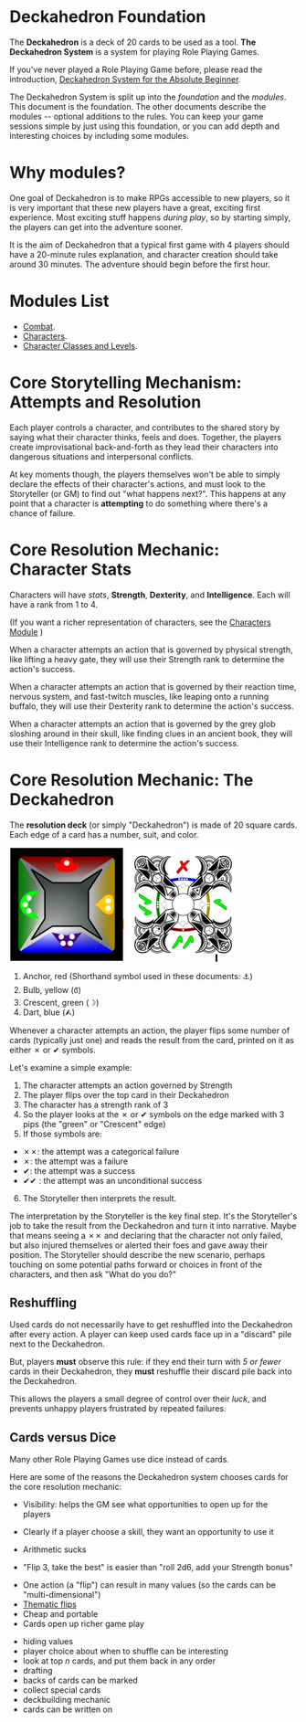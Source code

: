 # Deckahedron Foundation

The **Deckahedron** is a deck of 20 cards to be used as a tool.
**The Deckahedron System** is a system for playing Role Playing Games.

If you've never played a Role Playing Game before, please read
the introduction,
[Deckahedron System for the Absolute Beginner](absolute_beginner.md).

The Deckahedron System is split up into the *foundation* and the *modules*.
This document is the foundation.  The other documents describe the
modules -- optional additions to the rules.  You can keep your
game sessions simple by just using this foundation, or you can
add depth and interesting choices by including some modules.

# Why modules?

One goal of Deckahedron is to make RPGs accessible to new players, so
it is very important that these new players have a great, exciting first
experience.  Most exciting stuff happens *during play*, so by starting
simply, the players can get into the adventure sooner.

It is the aim of Deckahedron that a typical first game with 4 players
should have a 20-minute rules explanation,
and character creation should take around 30 minutes.  The adventure
should begin before the first hour.

# Modules List

 * [Combat](mod_combat.md).
 * [Characters](mod_characters.md).
 * [Character Classes and Levels](mod_levels.md).



# Core Storytelling Mechanism: Attempts and Resolution

Each player controls a character, and contributes to the shared story
by saying what their character thinks, feels and does.  Together, the
players create improvisational back-and-forth as they lead their characters
into dangerous situations and interpersonal conflicts.

At key moments though, the players themselves won't be able to simply declare
the effects of their character's actions, and must look to the Storyteller
(or GM) to find out "what happens next?". This happens at any point that a
character is **attempting** to do something where there's a chance of
failure.

# Core Resolution Mechanic: Character Stats

Characters will have *stats*, **Strength**, **Dexterity**,
and **Intelligence**.  Each will have a rank from 1 to 4.

(If you want a richer representation of characters, see the
[Characters Module](mod_characters.md)
)

When a character attempts an action that is governed by physical strength,
like lifting a heavy gate, they will use their Strength rank to
determine the action's success.

When a character attempts an action that is governed by their reaction
time, nervous system, and fast-twitch muscles,
like leaping onto a running buffalo, they will use their Dexterity rank to
determine the action's success.

When a character attempts an action that is governed by the
grey glob sloshing around in their skull,
like finding clues in an ancient book, they will use their Intelligence
rank to determine the action's success.

# Core Resolution Mechanic: The Deckahedron

The **resolution deck** (or simply "Deckahedron") is made of 20
square cards.
Each edge of a card has a number, suit, and color.

![Image of Back](images/back_200.png)
![Image of Front](images/front_19_200.png)

 1. Anchor, red (Shorthand symbol used in these documents: ⚓)
 2. Bulb, yellow (🝭)
 3. Crescent, green (☽)
 4. Dart, blue (⮙)

Whenever a character attempts an action, the player flips some
number of cards (typically just one) and reads the result from the card,
printed on it as either ✗ or ✔ symbols.

Let's examine a simple example:

 1. The character attempts an action governed by Strength
 2. The player flips over the top card in their Deckahedron
 3. The character has a strength rank of 3
 4. So the player looks at the ✗ or ✔ symbols on the edge marked with 3 pips
    (the "green" or "Crescent" edge)
 5. If those symbols are:
  * ✗✗: the attempt was a categorical failure
  * ✗: the attempt was a failure
  * ✔: the attempt was a success
  * ✔✔ : the attempt was an unconditional success
 6. The Storyteller then interprets the result.

The interpretation by the Storyteller is the key final step.  It's the
Storyteller's job to take the result from the Deckahedron and turn it
into narrative.  Maybe that means seeing a ✗✗ and declaring that the
character not only failed, but also injured themselves or alerted their
foes and gave away their position. The Storyteller should describe the
new scenario, perhaps touching on some potential paths forward or choices
in front of the characters, and then ask "What do you do?"

## Reshuffling

Used cards do not necessarily have to get reshuffled into the Deckahedron
after every action. A player can keep used cards face up in a "discard" pile
next to the Deckahedron.

But, players **must** observe this rule: if they end their turn with *5 or
fewer* cards in their Deckahedron, they **must** reshuffle their discard pile
back into the Deckahedron.

This allows the players a small degree of control over their *luck*, and
prevents unhappy players frustrated by repeated failures.

## Cards versus Dice

Many other Role Playing Games use dice instead of cards.

Here are some of the reasons the Deckahedron system chooses cards for the
core resolution mechanic:

 * Visibility: helps the GM see what opportunities to open up for the players
  - Clearly if a player choose a skill, they want an opportunity to use it
 * Arithmetic sucks
  - "Flip 3, take the best" is easier than "roll 2d6, add your Strength bonus"
 * One action (a "flip") can result in many values
   (so the cards can be "multi-dimensional")
 * [Thematic flips](mod_thematic_flips.md)
 * Cheap and portable
 * Cards open up richer game play
  - hiding values
  - player choice about when to shuffle can be interesting
  - look at top *n* cards, and put them back in any order
  - drafting
  - backs of cards can be marked
  - collect special cards
  - deckbuilding mechanic
  - cards can be written on

